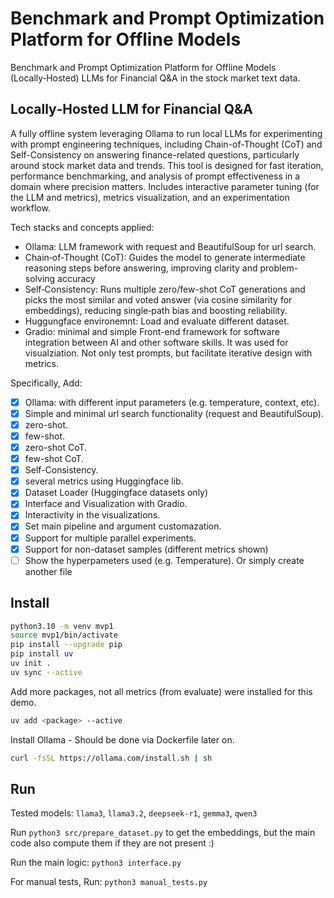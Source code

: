 # Benchmark and Prompt Optimization Platform for Offline Models

Benchmark and Prompt Optimization Platform for Offline Models (Locally‑Hosted) LLMs for Financial Q&A in the stock market text data.

## Locally‑Hosted LLM for Financial Q&A

A fully offline system leveraging Ollama to run local LLMs for experimenting with prompt engineering techniques, including Chain-of-Thought (CoT) and Self-Consistency on answering finance-related questions, particularly around stock market data and trends. This tool is designed for fast iteration, performance benchmarking, and analysis of prompt effectiveness in a domain where precision matters. Includes interactive parameter tuning (for the LLM and metrics), metrics visualization, and an experimentation workflow.

Tech stacks and concepts applied:

- Ollama: LLM framework with request and BeautifulSoup for url search.
- Chain‑of‑Thought (CoT): Guides the model to generate intermediate reasoning steps before answering, improving clarity and problem-solving accuracy
- Self‑Consistency: Runs multiple zero/few-shot CoT generations and picks the most similar and voted answer (via cosine similarity for embeddings), reducing single‑path bias and boosting reliability.
- Huggungface environemnt: Load and evaluate different dataset.
- Gradio: minimal and simple Front-end framework for software integration between AI and other software skills. It was used for visualziation. Not only test prompts, but facilitate iterative design with metrics.

Specifically, Add:

- [X] Ollama: with different input parameters (e.g. temperature, context, etc).
- [X] Simple and minimal url search functionality (request and BeautifulSoup).
- [X] zero-shot.
- [X] few-shot.
- [X] zero-shot CoT.
- [X] few-shot CoT.
- [X] Self-Consistency.
- [X] several metrics using Huggingface lib.
- [X] Dataset Loader (Huggingface datasets only)
- [X] Interface and Visualization with Gradio.
- [X] Interactivity in the visualizations.
- [X] Set main pipeline and argument customazation.
- [X] Support for multiple parallel experiments.
- [X] Support for non-dataset samples (different metrics shown)
- [ ] Show the hyperpameters used (e.g. Temperature). Or simply create another file

## Install

```bash
python3.10 -m venv mvp1
source mvp1/bin/activate
pip install --upgrade pip
pip install uv
uv init . 
uv sync --active
```

Add more packages, not all metrics (from evaluate) were installed for this demo.

```bash
uv add <package> --active
```

Install Ollama - Should be done via Dockerfile later on.

```bash
curl -fsSL https://ollama.com/install.sh | sh
```

## Run

Tested models: `llama3`, `llama3.2`, `deepseek-r1`, `gemma3`, `qwen3`

Run `python3 src/prepare_dataset.py` to get the embeddings, but the main code also compute them if they are not present :)

Run the main logic: `python3 interface.py`

For manual tests, Run: `python3 manual_tests.py`
